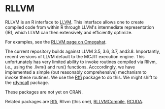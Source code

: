 # RLLVM

RLLVM is an R interface to [LLVM](http://llvm.org). This interface
allows one to create compiled code from within R through LLVM's
intermediate representation (IR), which LLVM can then extensively and
efficiently optimize.


For examples, see the
[RLLVM page on Omegahat](http://www.omegahat.net/Rllvm/).


The current repository builds against LLVM 3.5, 3.6, 3.7, and3.8.
Importantly, recent versions of LLVM default to the MCJIT execution engine.
This unfortunately has very limited ability to invoke routines compiled via Rllvm,
i.e., using the .llvm() and run() functions.   Acccordingly, we have implemented a
simple (but reasonably comprehensive) mechanism to invoke these routines.
We use the [Rffi](https://github.com/omegahat/Rffi) package to do this.
We might shift to the [rdyncall](http://r-forge.r-project.org/R/?group_id=2086) package.

These packages are not yet on CRAN.

Related packages are [Rffi](https://github.com/omegahat/Rffi), Rllvm (this one), [RLLVMCompile](https://github.com/duncantl/RLLVMCompile), [RCUDA](https://github.com/duncantl/RCUDA).
